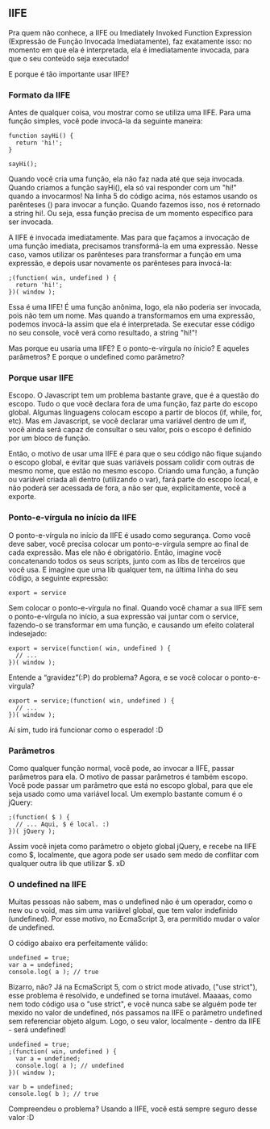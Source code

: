 
## IIFE

Pra quem não conhece, a IIFE ou Imediately Invoked Function Expression (Expressão de Função Invocada Imediatamente), faz exatamente isso: no momento em que ela é interpretada, ela é imediatamente invocada, para que o seu conteúdo seja executado!

E porque é tão importante usar IIFE?

### Formato da IIFE
Antes de qualquer coisa, vou mostrar como se utiliza uma IIFE. Para uma função simples, você pode invocá-la da seguinte maneira:

    function sayHi() {
      return 'hi!';
    }

	sayHi();
	
Quando você cria uma função, ela não faz nada até que seja invocada. Quando criamos a função sayHi(), ela só vai responder com um "hi!" quando a invocarmos! Na linha 5 do código acima, nós estamos usando os parênteses () para invocar a função. Quando fazemos isso, nos é retornado a string hi!.
Ou seja, essa função precisa de um momento específico para ser invocada.

A IIFE é invocada imediatamente. Mas para que façamos a invocação de uma função imediata, precisamos transformá-la em uma expressão. Nesse caso, vamos utilizar os parênteses para transformar a função em uma expressão, e depois usar novamente os parênteses para invocá-la:

    ;(function( win, undefined ) {
      return 'hi!';
    })( window );

Essa é uma IIFE! É uma função anônima, logo, ela não poderia ser invocada, pois não tem um nome. Mas quando a transformamos em uma expressão, podemos invocá-la assim que ela é interpretada. Se executar esse código no seu console, você verá como resultado, a string "hi!"!

Mas porque eu usaria uma IIFE? E o ponto-e-vírgula no ínicio? E aqueles parâmetros? E porque o undefined como parâmetro?

### Porque usar IIFE

Escopo. O Javascript tem um problema bastante grave, que é a questão do escopo. Tudo o que você declara fora de uma função, faz parte do escopo global. Algumas linguagens colocam escopo a partir de blocos (if, while, for, etc). Mas em Javascript, se você declarar uma variável dentro de um if, você ainda será capaz de consultar o seu valor, pois o escopo é definido por um bloco de função.

Então, o motivo de usar uma IIFE é para que o seu código não fique sujando o escopo global, e evitar que suas variáveis possam colidir com outras de mesmo nome, que estão no mesmo escopo.
Criando uma função, a função ou variável criada ali dentro (utilizando o var), fará parte do escopo local, e não poderá ser acessada de fora, a não ser que, explicitamente, você a exporte.

### Ponto-e-vírgula no início da IIFE

O ponto-e-vírgula no início da IIFE é usado como segurança. Como você deve saber, você precisa colocar um ponto-e-vírgula sempre ao final de cada expressão. Mas ele não é obrigatório.
Então, imagine você concatenando todos os seus scripts, junto com as libs de terceiros que você usa. E imagine que uma lib qualquer tem, na última linha do seu código, a seguinte expressão:

	export = service

Sem colocar o ponto-e-vírgula no final. Quando você chamar a sua IIFE sem o ponto-e-vírgula no início, a sua expressão vai juntar com o service, fazendo-o se transformar em uma função, e causando um efeito colateral indesejado:
	
	export = service(function( win, undefined ) {
	  // ...
	})( window );

Entende a “gravidez”(:P) do problema? Agora, e se você colocar o ponto-e-virgula?

	export = service;(function( win, undefined ) {
	  // ...
	})( window );
	
Aí sim, tudo irá funcionar como o esperado! :D

### Parâmetros

Como qualquer função normal, você pode, ao invocar a IIFE, passar parâmetros para ela. O motivo de passar parâmetros é também escopo. Você pode passar um parâmetro que está no escopo global, para que ele seja usado como uma variável local. Um exemplo bastante comum é o jQuery:

	;(function( $ ) {
	  // ... Aqui, $ é local. :)
	})( jQuery );

Assim você injeta como parâmetro o objeto global jQuery, e recebe na IIFE como $, localmente, que agora pode ser usado sem medo de conflitar com qualquer outra lib que utilizar $. xD

### O undefined na IIFE

Muitas pessoas não sabem, mas o undefined não é um operador, como o new ou o void, mas sim uma variável global, que tem valor indefinido (undefined).
Por esse motivo, no EcmaScript 3, era permitido mudar o valor de undefined.

O código abaixo era perfeitamente válido:

	undefined = true;
	var a = undefined;
	console.log( a ); // true

Bizarro, não? Já na EcmaScript 5, com o strict mode ativado, ("use strict"), esse problema é resolvido, e undefined se torna imutável. Maaaas, como nem todo código usa o "use strict", e você nunca sabe se alguém pode ter mexido no valor de undefined, nós passamos na IIFE o parâmetro undefined sem referenciar objeto algum. Logo, o seu valor, localmente - dentro da IIFE - será undefined!

	undefined = true;
	;(function( win, undefined ) {
	  var a = undefined;
	  console.log( a ); // undefined
	})( window );
	
	var b = undefined;
	console.log( b ); // true

Compreendeu o problema? Usando a IIFE, você está sempre seguro desse valor :D